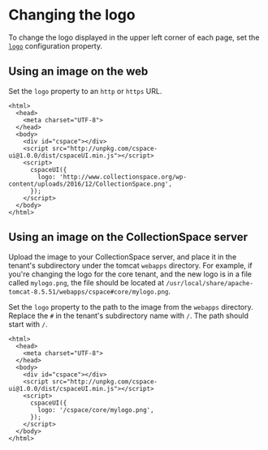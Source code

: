 # Changing the logo

To change the logo displayed in the upper left corner of each page, set the [`logo`](../README.md#logo) configuration property.

## Using an image on the web

Set the `logo` property to an `http` or `https` URL.

```
<html>
  <head>
    <meta charset="UTF-8">
  </head>
  <body>
    <div id="cspace"></div>
    <script src="http://unpkg.com/cspace-ui@1.0.0/dist/cspaceUI.min.js"></script>
    <script>
      cspaceUI({
        logo: 'http://www.collectionspace.org/wp-content/uploads/2016/12/CollectionSpace.png',
      });
    </script>
  </body>
</html>
```

## Using an image on the CollectionSpace server

Upload the image to your CollectionSpace server, and place it in the tenant's subdirectory under the tomcat `webapps` directory. For example, if you're changing the logo for the core tenant, and the new logo is in a file called `mylogo.png`, the file should be located at `/usr/local/share/apache-tomcat-8.5.51/webapps/cspace#core/mylogo.png`.

Set the `logo` property to the path to the image from the `webapps` directory. Replace the `#` in the tenant's subdirectory name with `/`. The path should start with `/`.

```
<html>
  <head>
    <meta charset="UTF-8">
  </head>
  <body>
    <div id="cspace"></div>
    <script src="http://unpkg.com/cspace-ui@1.0.0/dist/cspaceUI.min.js"></script>
    <script>
      cspaceUI({
        logo: '/cspace/core/mylogo.png',
      });
    </script>
  </body>
</html>
```
